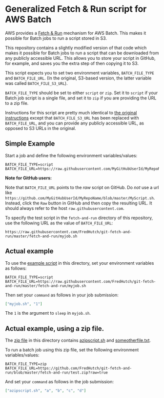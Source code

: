 # Generalized Fetch & Run script for AWS Batch

AWS provides a [Fetch & Run](https://aws.amazon.com/blogs/compute/creating-a-simple-fetch-and-run-aws-batch-job/) mechanism for AWS Batch. 
This makes it possible for Batch jobs to run a script stored in S3.

This repository contains a slightly modified version of that
code which makes it possible for Batch jobs to run a script
that can be downloaded from any publicly accessible URL.
This allows you to store your script in GitHub, for example,
and saves you the extra step of then copying it to S3.

This script expects you to set two environment variables, 
`BATCH_FILE_TYPE` and `BATCH_FILE_URL`. 
(In the original, S3-based version, the latter variable was
called `BATCH_FILE_S3_URL`).

`BATCH_FILE_TYPE` should be set to either `script` or `zip`.
Set it to `script` if your Batch job script is a single file,
and set it to `zip` if you are providing the URL to a zip file.

Instructions for this script are pretty much identical to
[the original instructions](https://aws.amazon.com/blogs/compute/creating-a-simple-fetch-and-run-aws-batch-job/)
except that `BATCH_FILE_S3_URL` has been replaced with
`BATCH_FILE_URL`, and you can provide any publicly accessible
URL, as opposed to S3 URLs in the original.

## Simple Example

Start a job and define the following environment 
variables/values:

```
BATCH_FILE_TYPE=script
BATCH_FILE_URL=https://raw.githubusercontent.com/MyGitHubUserId/MyRepoName/master/MyScript.sh
```

**Note for GitHub users:**

Note that `BATCH_FILE_URL` points to the *raw* script on GitHub.
Do *not* use a url like `https://github.com/MyGitHubUserId/MyRepoName/blob/master/MyScript.sh`. Instead, click the `Raw` button in GitHub and then copy 
the resulting URL. It should always refer to the host 
`raw.githubusercontent.com`.

To specify the test script in the `fetch-and-run` directory
of this repository, use the following URL as the value 
of `BATCH_FILE_URL`:

```
https://raw.githubusercontent.com/FredHutch/git-fetch-and-run/master/fetch-and-run/myjob.sh
```

## Actual example

To use the [example script](https://github.com/FredHutch/git-fetch-and-run/blob/master/fetch-and-run/myjob.sh) in this directory, set your environment variables as follows:

```
BATCH_FILE_TYPE=script
BATCH_FILE_URL=https://raw.githubusercontent.com/FredHutch/git-fetch-and-run/master/fetch-and-run/myjob.sh
```

Then set your `command` as follows in your job submission:

```json
["myjob.sh", "1"]
```

The `1` is the argument to `sleep` in `myjob.sh`.

## Actual example, using a zip file.

The [zip file](https://github.com/FredHutch/git-fetch-and-run/blob/master/fetch-and-run/test.zip) 
in this directory contains [azipscript.sh](https://github.com/FredHutch/git-fetch-and-run/blob/master/fetch-and-run/azipscript.sh) and 
[someotherfile.txt](https://github.com/FredHutch/git-fetch-and-run/blob/master/fetch-and-run/someotherfile.txt). 

To run a batch job using this zip file, set the following
environment variables/values:

```
BATCH_FILE_TYPE=zip
BATCH_FILE_URL=https://github.com/FredHutch/git-fetch-and-run/blob/master/fetch-and-run/test.zip?raw=true
```

And set your `command` as follows in the job submission:

```json
["azipscript.sh", "a", "b", "c", "d"]
```

